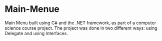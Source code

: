 # Main-Menue
Main Menu built using C# and the .NET framework, as part of a computer science course project. The project was done in two different ways: using Delegate and using Interfaces.
